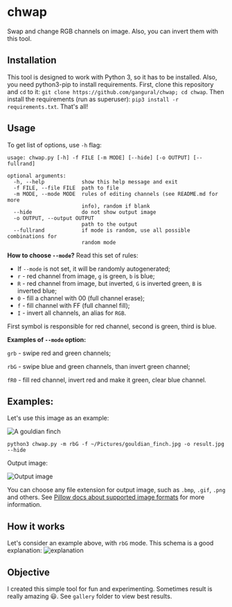 
# chwap
Swap and change RGB channels on image. Also, you can invert them with this tool.
## Installation
This tool is designed to work with Python 3, so it has to be installed. Also, you need python3-pip to install requirements. First, clone this repository and `cd` to it: `git clone https://github.com/gangural/chwap; cd chwap`. Then install the requirements (run as superuser): `pip3 install -r requirements.txt`. That's all!
## Usage
To get list of options, use `-h` flag:

    usage: chwap.py [-h] -f FILE [-m MODE] [--hide] [-o OUTPUT] [--fullrand]

    optional arguments:
      -h, --help            show this help message and exit
      -f FILE, --file FILE  path to file
      -m MODE, --mode MODE  rules of editing channels (see README.md for more
                            info), random if blank
      --hide                do not show output image
      -o OUTPUT, --output OUTPUT
                            path to the output
      --fullrand            if mode is random, use all possible combinations for
                            random mode


**How to choose `--mode`?** Read this set of rules:

- If `--mode` is not set, it will be randomly autogenerated;
- `r` - red channel from image, `g` is green, `b` is blue;
- `R` - red channel from image, but inverted, `G` is inverted green, `B` is inverted blue;
- `0` - fill a channel with 00 (full channel erase);
- `f` - fill channel with FF (full channel fill);
- `I` - invert all channels, an alias for `RGB`.

First symbol is responsible for red channel, second is green, third is blue.

**Examples of `--mode` option:**

`grb` - swipe red and green channels;

`rbG` - swipe blue and green channels, than invert green channel;

`fR0` - fill red channel, invert red and make it green, clear blue channel.

## Examples:
Let's use this image as an example:

![A gouldian finch](https://i.imgur.com/fY6YEIj.jpg)

`python3 chwap.py -m rbG -f ~/Pictures/gouldian_finch.jpg -o result.jpg --hide`

Output image:

![Output image](https://i.imgur.com/S6NfuD1.png)

You can choose any file extension for output image, such as `.bmp`, `.gif`, `.png` and others. See [Pillow docs about supported image formats](https://pillow.readthedocs.io/en/5.1.x/handbook/image-file-formats.html#fully-supported-formats) for more information.
## How it works
Let's consider an example above, with `rbG` mode. This schema is a good explanation:
![explanation](https://i.imgur.com/TE9k5uU.png)

## Objective
I created this simple tool for fun and experimenting. Sometimes result is really amazing 😃. See `gallery` folder to view best results.
